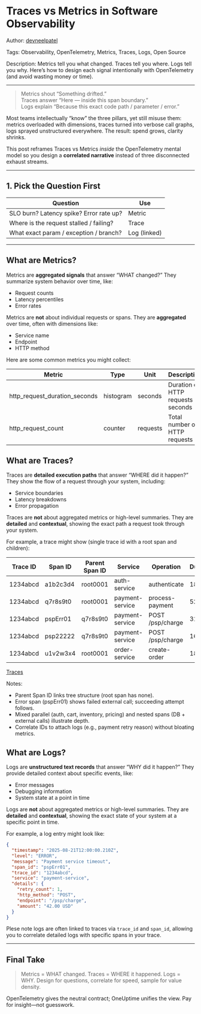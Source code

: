 # Traces vs Metrics in Software Observability

Author: [devneelpatel](https://www.github.com/devneelpatel)

Tags: Observability, OpenTelemetry, Metrics, Traces, Logs, Open Source

Description: Metrics tell you what changed. Traces tell you where. Logs tell you why. Here’s how to design each signal intentionally with OpenTelemetry (and avoid wasting money or time).

---

> Metrics shout “Something drifted.”  
> Traces answer “Here — inside this span boundary.”  
> Logs explain “Because this exact code path / parameter / error.”

Most teams intellectually “know” the three pillars, yet still misuse them: metrics overloaded with dimensions, traces turned into verbose call graphs, logs sprayed unstructured everywhere. The result: spend grows, clarity shrinks.

This post reframes Traces vs Metrics *inside* the OpenTelemetry mental model so you design a **correlated narrative** instead of three disconnected exhaust streams.

---

## 1. Pick the Question First

| Question | Use |
|----------|-----|
| SLO burn? Latency spike? Error rate up? | Metric |
| Where is the request stalled / failing? | Trace |
| What exact param / exception / branch? | Log (linked) |

---

## What are Metrics? 

Metrics are **aggregated signals** that answer “WHAT changed?” They summarize system behavior over time, like:
- Request counts
- Latency percentiles
- Error rates

Metrics are **not** about individual requests or spans. They are **aggregated** over time, often with dimensions like:
- Service name
- Endpoint
- HTTP method

Here are some common metrics you might collect:

| Metric | Type | Unit | Description |
|--------|------|------|-------------|
| http_request_duration_seconds | histogram | seconds | Duration of HTTP requests in seconds |
| http_request_count | counter | requests | Total number of HTTP requests |


## What are Traces?

Traces are **detailed execution paths** that answer “WHERE did it happen?” They show the flow of a request through your system, including:
- Service boundaries
- Latency breakdowns
- Error propagation     

Traces are **not** about aggregated metrics or high-level summaries. They are **detailed** and **contextual**, showing the exact path a request took through your system.

For example, a trace might show (single trace id with a root span and children):

| Trace ID   | Span ID   | Parent Span ID | Service          | Operation               | Duration | Start Time      | End Time        | Status | Details                    |
|------------|-----------|----------------|------------------|-------------------------|----------|-----------------|-----------------|--------|----------------------------|
| 1234abcd   | a1b2c3d4  | root0001       | auth-service     | authenticate            | 180ms    | 12:00:00.010    | 12:00:00.190    | OK     | user_id=42                 |
| 1234abcd   | q7r8s9t0  | root0001       | payment-service  | process-payment         | 520ms    | 12:00:00.200    | 12:00:00.720    | OK     | retries=1 (child ops sampled) |
| 1234abcd   | pspErr01  | q7r8s9t0       | payment-service  | POST /psp/charge        | 310ms    | 12:00:00.210    | 12:00:00.520    | ERROR  | timeout retry=1            |
| 1234abcd   | psp22222  | q7r8s9t0       | payment-service  | POST /psp/charge        | 160ms    | 12:00:00.540    | 12:00:00.700    | OK     | amount=42.00 USD           |
| 1234abcd   | u1v2w3x4  | root0001       | order-service    | create-order            | 180ms    | 12:00:00.730    | 12:00:00.910    | OK     | order_id=987654            |


[Traces](./trace.svg)

Notes:
- Parent Span ID links tree structure (root span has none).
- Error span (pspErr01) shows failed external call; succeeding attempt follows.
- Mixed parallel (auth, cart, inventory, pricing) and nested spans (DB + external calls) illustrate depth.
- Correlate IDs to attach logs (e.g., payment retry reason) without bloating metrics. 



## What are Logs?

Logs are **unstructured text records** that answer “WHY did it happen?” They provide detailed context about specific events, like:
- Error messages
- Debugging information
- System state at a point in time

Logs are **not** about aggregated metrics or high-level summaries. They are **detailed** and **contextual**, showing the exact state of your system at a specific point in time.

For example, a log entry might look like:

```json
{
  "timestamp": "2025-08-21T12:00:00.210Z",
  "level": "ERROR",
  "message": "Payment service timeout",
  "span_id": "pspErr01",
  "trace_id": "1234abcd",
  "service": "payment-service",
  "details": {
    "retry_count": 1,
    "http_method": "POST",
    "endpoint": "/psp/charge",
    "amount": "42.00 USD"
  }
}
```

Plese note logs are often linked to traces via `trace_id` and `span_id`, allowing you to correlate detailed logs with specific spans in your trace.


---
## Final Take

> Metrics = WHAT changed. Traces = WHERE it happened. Logs = WHY. Design for questions, correlate for speed, sample for value density. 

OpenTelemetry gives the neutral contract; OneUptime unifies the view. Pay for insight—not guesswork.

